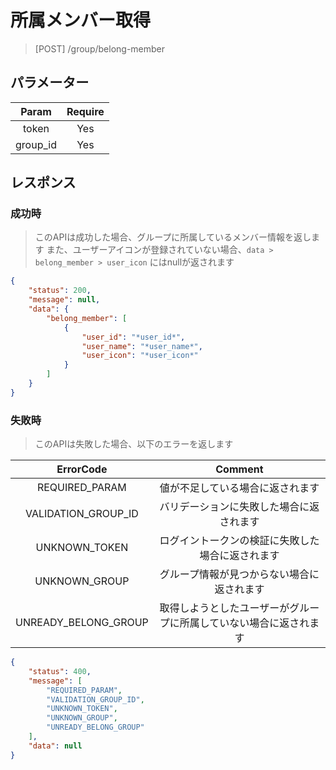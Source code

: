 # 所属メンバー取得
> [POST] /group/belong-member
## パラメーター

| Param | Require |
|:-:|:-:|
| token | Yes |
| group_id | Yes |
## レスポンス
### 成功時
> このAPIは成功した場合、グループに所属しているメンバー情報を返します
> また、ユーザーアイコンが登録されていない場合、`data > belong_member > user_icon` にはnullが返されます
```JSON
{
    "status": 200,
    "message": null,
    "data": {
        "belong_member": [
            {
                "user_id": "*user_id*",
                "user_name": "*user_name*",
                "user_icon": "*user_icon*"
            }
        ]
    }
}
```
### 失敗時
> このAPIは失敗した場合、以下のエラーを返します

| ErrorCode | Comment |
|:-:|:-:|
| REQUIRED_PARAM | 値が不足している場合に返されます |
| VALIDATION_GROUP_ID | バリデーションに失敗した場合に返されます |
| UNKNOWN_TOKEN | ログイントークンの検証に失敗した場合に返されます |
| UNKNOWN_GROUP | グループ情報が見つからない場合に返されます |
| UNREADY_BELONG_GROUP | 取得しようとしたユーザーがグループに所属していない場合に返されます |
``` JSON
{
    "status": 400,
    "message": [
        "REQUIRED_PARAM",
        "VALIDATION_GROUP_ID",
        "UNKNOWN_TOKEN",
        "UNKNOWN_GROUP",
        "UNREADY_BELONG_GROUP"
    ],
    "data": null
}
```